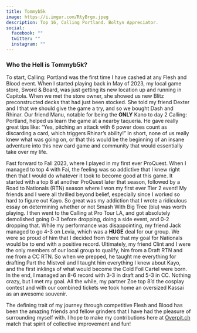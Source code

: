```yaml
---
title: Tommyb5k
image: https://i.imgur.com/RtyBrgx.jpeg
description: Top 16, Calling Portland. Boltyn Appreciator. 
social:
  facebook: ""
  twitter: ""
  instagram: ""
---
```


### Who the Hell is Tommyb5k?
  To start, Calling: Portland was the first time I have cashed at any Flesh and Blood event. When I started playing back in May of 2023, my local game store, Sword & Board, was just getting its new location up and running in Capitola. When we met the store owner, she showed us new Blitz preconstructed decks that had just been stocked. She told my friend Dexter and I that we should give the game a try, and so we bought Dash and Rhinar. Our friend Manu, notable for being the **ONLY** Kano to day 2 Calling: Portland, helped us learn the game at a nearby taqueria. He gave really great tips like: “Yes, pitching an attack with 6 power does count as discarding a card, which triggers Rhinar’s ability!” In short, none of us really knew what was going on, or that this would be the beginning of an insane adventure into this new card game and community that would essentially take over my life. 

  Fast forward to Fall 2023, where I played in my first ever ProQuest. When I managed to top 4 with Fai, the feeling was so addictive that I knew right then that I would do whatever it took to become good at this game. It started with a top 8 at another ProQuest later that season, followed by a Road to Nationals (RTN) season where I won my first ever Tier 2 event! My friends and I were all thrilled beyond belief, especially since I worked so hard to figure out Kayo. So great was my addiction that I wrote a ridiculous essay on determining whether or not Smash With Big Tree (blu) was worth playing. I then went to the Calling at Pro Tour LA, and got absolutely demolished going 0-3 before dropping, doing a side event, and 0-2 dropping that. While my performance was disappointing, my friend Jack managed to go 4-3 on Levia, which was a **HUGE** deal for our group. We were so proud of him that I decided from there that my goal for Nationals would be to end with a positive record. Ultimately, my friend Clint and I were the only members of our local group to qualify, him from a Draft RTN and me from a CC RTN. So when we prepped, he taught me everything for drafting Part the Mistveil and I taught him everything I knew about Kayo, and the first inklings of what would become the Cold Foil Cartel were born. In the end, I managed an 8-6 record with 3-3 in draft and 5-3 in CC. Nothing crazy, but I met my goal. All the while, my partner Zoe top 8’d the cosplay contest and with our combined tickets we took home an oversized Kassai as an awesome souvenir.

  The defining trait of my journey through competitive Flesh and Blood has been the amazing friends and fellow grinders that I have had the pleasure of surrounding myself with. I hope to make my contributions here at [Overpit.ch](https://overpit.ch) match that spirit of collective improvement and fun! 

